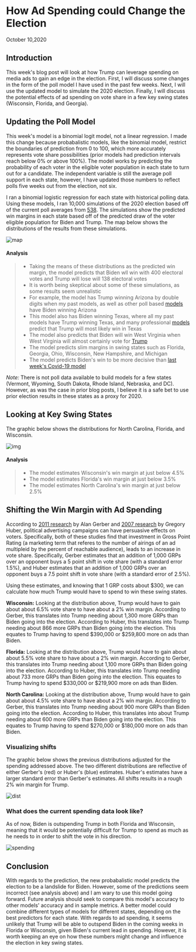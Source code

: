 # How Ad Spending could Change the Election
October 10,2020

## Introduction

This week's blog post will look at how Trump can leverage spending on media ads to gain an edge in the election.
First, I will discuss some changes in the form of the poll model I have used in the past few weeks. Next, I will
use the updated model to simulate the 2020 election. Finally, I will discuss the potential effects of ad spending on vote share in a few key swing states (Wisconsin, Florida, and Georgia). 

## Updating the Poll Model

This week's model is a binomial logit model, not a linear regression. I made this change
because probabalistic models, like the binomial model, restrict the boundaries of prediction from 0 to 100, which more accurately represents vote share possibilities (prior models had prediction intervals reach below 0% or above 100%). The model works by predicting the probability of each voter in the eligible voter population in each state to turn out for a candidate. The independent variable is still the average poll support in each state, however, I have updated those numbers to reflect polls five weeks out from the election, not six. 

I ran a binomial logistic regression for each state with historical polling data. Using these models, I ran 10,000 simulations of the 2020 election based off of the current poll averages from [538](https://projects.fivethirtyeight.com/polls/president-general/). The simulations show the predicted win margins in each state based off of the predicted draw of the voter eligible population for Biden and Trump. The map below shows the distributions of the results from these simulations. 

![map](Gov1347-master/figures/poll_prob_model_dist.png)

#### Analysis
> - Taking the means of these distributions as the predicted win margin, the model
predicts that Biden wll win with 400 electoral votes and Trump will lose will 138 electoral votes
> - It is worth being skeptical about some of these simulations, as some results seem unrealistic
> - For example, the model has Trump winning Arizona by double digits when my past models, as
well as other poll based [models](https://projects.fivethirtyeight.com/polls/president-general/arizona/) have Biden winning Arizona
> - This model also has Biden winning Texas, where all my past models have Trump winning Texas, and 
many professional [models](https://projects.economist.com/us-2020-forecast/president/texas) predict that Trump will most likely win in Texas
> - The model also predicts that Biden will win West Virginia when West Virginia will almost
certainly vote for [Trump](https://projects.economist.com/us-2020-forecast/president/west-virginia)
> - The model predicts slim margins in swing states such as Florida, Georgia, Ohio, Wisconsin, New Hampshire, and Michigan
> - The model predicts Biden's win to be more decisive than [last week's Covid-19 model](inc.md) 

*Note:* There is not poll data available to build models for a few states (Vermont, Wyoming, South Dakota, Rhode Island, Nebraska, and DC). However, as was the case in prior blog posts, I believe it is a safe bet to use prior election results in these states as a proxy for 2020. 


## Looking at Key Swing States

The graphic below shows the distributions for North Carolina, Florida, and Wisconsin. 

![img](Gov1347-master/figures/swing_binomial_preds2.png)

#### Analysis
> - The model estimates Wisconsin's win margin at just below 4.5%
> - The model estimates Florida's win margin at just below 3.5%
> - The model estimates North Carolina's win margin at just below 2.5%

## Shifting the Win Margin with Ad Spending

According to [2011 research](https://www-cambridge-org.ezp-prod1.hul.harvard.edu/core/journals/american-political-science-review/article/how-large-and-longlasting-are-the-persuasive-effects-of-televised-campaign-ads-results-from-a-randomized-field-experiment/DA29FE8A5581C772006A1DEBB21CFC4C) by Alan Gerber and [2007 research](https://onlinelibrary-wiley-com.ezp-prod1.hul.harvard.edu/doi/pdfdirect/10.1111/j.1540-5907.2007.00291.x) by Gregory Huber,
political advertising campaigns can have persuasive effects on voters. Specifically, both 
of these studies find that investment in Gross Point Rating (a marketing term
that referes to the number of airings of an ad multipleid by the percent of reachable audience), leads to an increase in vote share. Specifically, Gerber estimates that an addition of 1,000 GRPs over an opponent buys a 5 point shift in vote share (with a standard error 1.5%), and
Huber estimates that an addition of 1,000 GRPs over an opponent buys a 7.5 point shift in vote share (with a standard error of 2.5%). 

Using these estimates, and knowing that 1 GRP costs about $300, we can calculate 
how much Trump would have to spend to win these swing states. 

**Wisconsin:** Looking at the distribution above, Trump would have to gain about about 6.5% vote share to have about a 2% win margin. According to Gerber, this translates into Trump needing about 1,300 more GRPs than Biden going into the election. According to Huber, this translates into Trump needing about 866 more GRPs than Biden going into the election. This equates to Trump having to spend $390,000 or $259,800 more on ads than Biden. 

**Florida:** Looking at the distribution above, Trump would have to gain about about 5.5% vote share to have about a 2% win margin. According to Gerber, this translates into Trump needing about 1,100 more GRPs than Biden going into the election. According to Huber, this translates into Trump needing about 733 more GRPs than Biden going into the election. This equates to Trump having to spend $330,000 or $219,900 more on ads than Biden. 

**North Carolina:** Looking at the distribution above, Trump would have to gain about about 4.5% vote share to have about a 2% win margin. According to Gerber, this translates into Trump needing about 900 more GRPs than Biden going into the election. According to Huber, this translates into about Trump needing about 600 more GRPs than Biden going into the election. This equates to Trump having to spend $270,000 or $180,000 more on ads than Biden. 

### Visualizing shifts

The graphic below shows the previous distributions adjusted for the spending addressed above. The two different distributions are reflective of either Gerber's (red) or Huber's (blue) estimates. Huber's estimates have a larger standard error than Gerber's estimates. All shifts results in a rough 2% win margin for Trump. 

![dist](Gov1347-master/figures/swing_pred_shifts_grps.png)



### What does the current spending data look like?
As of now, Biden is outspending Trump in both Florida and Wisconsin, meaning that it would be potentially difficult for Trump to spend as much as he needs to in order to shift the vote in his direction. 

![spending](Gov1347-master/figures/ad_spending_2020.png)

## Conclusion
With regards to the prediction, the new probabalistic model predicts the election to be a landslide for Biden. However, some of the predictions seem incorrect (see analysis above) and I am wary to use this model going forward. Future analysis should seek to compare this model's accuracy to other models' accuracy and in sample metrics. A better model could combine different types of models for different states, depending on the best predictors for each state. 
With regards to ad spending, it seems unlikely that Trump will be able to outspend Biden in the coming weeks in Florida or Wisconsin, given Biden's current lead in spending. However, it is worth keeping an eye on how these numbers might change and influence the election in key swing states. 


 
